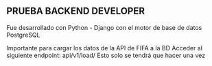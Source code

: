 ## PRUEBA BACKEND DEVELOPER

Fue desarrollado con Python - Django con el motor de base de datos PostgreSQL

Importante para cargar los datos de la API de FIFA a la BD
Acceder al siguiente endpoint: api/v1/load/ 
Esto solo se tendrá que hacer una vez
